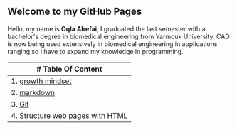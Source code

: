## Welcome to my GitHub Pages
Hello,
my name is **Oqla Alrefai**, I graduated the last semester with a bachelor's degree in biomedical engineering from Yarmouk University.
CAD is now being used extensively in biomedical engineering in applications ranging so I have to expand my knowledge in programming.


| # Table Of Content |
| ----------- |
| 1. [growth mindset](https://oqlaalrefai.github.io/firstproject/growth) |
| 2. [markdown](https://oqlaalrefai.github.io/firstproject/read1) |
| 3. [Git](https://oqlaalrefai.github.io/firstproject/read2) |
| 4. [Structure web pages with HTML](https://oqlaalrefai.github.io/firstproject/reading_structureWeb_html) |

